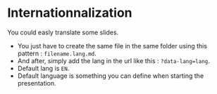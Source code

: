 # Internationnalization

You could easly translate some slides.

-   You just have to create the same file in the same folder using this pattern : `filename.lang.md`.
-   And after, simply add the lang in the url like this : `?data-lang=lang`.
-   Default lang is `EN`.
-   Default language is something you can define when starting the presentation.

